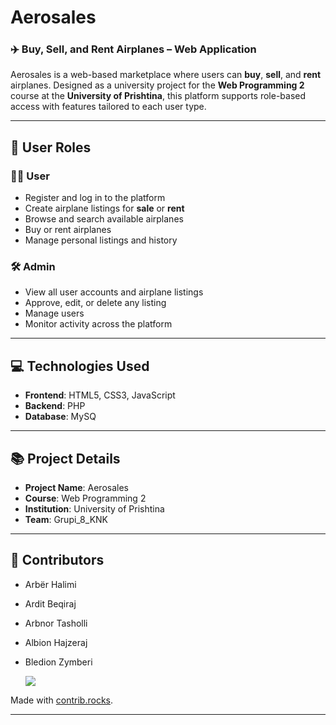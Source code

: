 # Aerosales

### ✈️ Buy, Sell, and Rent Airplanes – Web Application

Aerosales is a web-based marketplace where users can **buy**, **sell**, and **rent** airplanes. Designed as a university project for the **Web Programming 2** course at the **University of Prishtina**, this platform supports role-based access with features tailored to each user type.

---

## 👥 User Roles

### 🧑‍💼 User
- Register and log in to the platform
- Create airplane listings for **sale** or **rent**
- Browse and search available airplanes
- Buy or rent airplanes
- Manage personal listings and history

### 🛠️ Admin
- View all user accounts and airplane listings
- Approve, edit, or delete any listing
- Manage users
- Monitor activity across the platform

---

## 💻 Technologies Used

- **Frontend**: HTML5, CSS3, JavaScript
- **Backend**: PHP
- **Database**: MySQ

---

## 📚 Project Details

- **Project Name**: Aerosales  
- **Course**: Web Programming 2  
- **Institution**: University of Prishtina  
- **Team**: Grupi_8_KNK

---

## 🙌 Contributors

- Arbër Halimi
- Ardit Beqiraj
- Arbnor Tasholli
- Albion Hajzeraj
- Bledion Zymberi

  <a href="https://github.com/ArditBeqiraj/UEB25_GR27/graphs/contributors">
  <img src="https://contrib.rocks/image?repo=ArditBeqiraj/UEB25_GR27" />
</a>

Made with [contrib.rocks](https://contrib.rocks).

---
